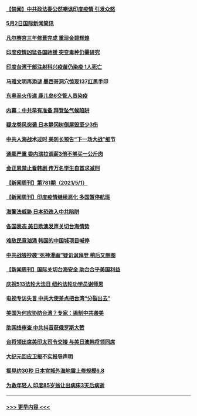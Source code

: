 #### [【禁闻】中共政法委公然嘲讽印度疫情 引发众怒](../pages/prog202/a103109203.md?t=05030151) 
#### [5月2日国际新闻简讯](../pages/prog202/a103109179.md?t=05030151) 
#### [凡尔赛宫三年修葺完成 重现金碧辉煌](../pages/prog202/a103109177.md?t=05030151) 
#### [印度疫情凶猛各国驰援 突变毒种仍需研究](../pages/prog202/a103109182.md?t=05030151) 
#### [印度台湾干部注射科兴疫苗仍染疫 1人死亡](../pages/prog202/a103109172.md?t=05030151) 
#### [马雅文明再添谜 墨西哥洞穴惊现137红黑手印](../pages/prog202/a103109062.md?t=05030151) 
#### [东奥圣火传递 鹿儿岛6交管人员染疫](../pages/prog202/a103109040.md?t=05030151) 
#### [内幕：中共早有准备 拜登坠气候陷阱](../pages/prog202/a103108911.md?t=05030151) 
#### [疑龙卷风突袭 日本静冈树倒屋毁至少3伤](../pages/prog202/a103108977.md?t=05030151) 
#### [中共人海战术过时 美防长预告“下一场大战”细节](../pages/prog202/a103108984.md?t=05030151) 
#### [通膨严重 委内瑞拉调薪3倍不够买一公斤肉](../pages/prog202/a103108965.md?t=05030151) 
#### [金正恩禁止看韩剧 传万名学生自首求减刑](../pages/prog202/a103108926.md?t=05030151) 
#### [【新闻周刊】第781期（2021/5/1）](../pages/prog202/a103108909.md?t=05030151) 
#### [【新闻周刊】印度疫情继续恶化 多国暂停航班](../pages/prog202/a103108880.md?t=05030151) 
#### [海警法威胁 日本恐跌入中共陷阱](../pages/prog202/a103108085.md?t=05030151) 
#### [各国表态 美日欧澳发声关切台海情势](../pages/prog202/a103108099.md?t=05030151) 
#### [难敌民意汹涌 韩国的中国城项目喊停](../pages/prog202/a103108819.md?t=05030151) 
#### [中共战狼抄袭“死神漫画”疑讥讽拜登 稍后又删图](../pages/prog202/a103108812.md?t=05030151) 
#### [【新闻周刊】国际关切台海安全 助台合乎美国利益](../pages/prog202/a103108808.md?t=05030151) 
#### [庆祝513法轮大法日 纽约法轮功学员谢师恩](../pages/prog202/a103108805.md?t=05030151) 
#### [电视专访失言 中共大使差点把台湾“分裂出去”](../pages/prog202/a103108742.md?t=05030151) 
#### [美国为何应协防台湾？专家：遏制中共袭美](../pages/prog202/a103108696.md?t=05030151) 
#### [助网络审查 中共抖音获俄罗斯大赞](../pages/prog202/a103108626.md?t=05030151) 
#### [台将领出席美印太司令交接 与美日澳韩将领同席](../pages/prog202/a103108666.md?t=05030151) 
#### [大纪元回应卫报不实报导声明](../pages/prog202/a103108633.md?t=05030151) 
#### [摇晃约30秒 日本宫城外海地震上修规模6.8](../pages/prog202/a103108477.md?t=05030151) 
#### [为救年轻人 印度85岁翁让出病床3天后病逝](../pages/prog202/a103108457.md?t=05030151) 

----
#### [ >>> 更早内容 <<< ](../indexes/prog202-earlier.md)
